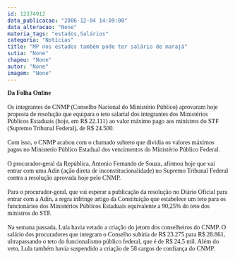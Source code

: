 ```yaml
---
id: 12374912
data_publicacao: "2006-12-04 14:09:00"
data_alteracao: "None"
materia_tags: "estados,Salários"
categoria: "Notícias"
title: "MP nos estados também pode ter salário de marajá"
sutia: "None"
chapeu: "None"
autor: "None"
imagem: "None"
---
```

<p><P><FONT face=Verdana><STRONG>Da Folha Online<BR></STRONG><BR>Os integrantes do CNMP (Conselho Nacional do Ministério Público) aprovaram hoje proposta de resolução que equipara o teto salarial dos integrantes dos Ministérios Públicos Estaduais (hoje, em R$ 22.111) ao valor máximo pago aos ministros do STF (Supremo Tribunal Federal), de R$ 24.500. <BR><BR>Com isso, o CNMP acabou com o chamado subteto que dividia os valores máximos pagos no Ministerio Público Estadual dos vencimentos do Ministério Público Federal. <BR><BR>O procurador-geral da República, Antonio Fernando de Souza, afirmou hoje que vai entrar com uma Adin (ação direta de inconstitucionalidade) no Supremo Tribunal Federal contra a resolução aprovada hoje pelo CNMP. <BR><BR>Para o procurador-geral, que vai esperar a publicação da resolução no Diário Oficial para entrar com a Adin, a regra infringe artigo da Constituição que estabelece um teto para os funcionários dos Ministérios Públicos Estaduais equivalente a 90,25% do teto dos ministros do STF.<BR><BR>Na semana passada, Lula havia vetado a criação do jetom dos conselheiros do CNMP. O salário dos procuradores que integram o Conselho subiria de R$ 23.275 para R$ 28.861, ultrapassando o teto do funcionalismo público federal, que é de R$ 24,5 mil. Além do veto, Lula também havia suspendido a criação de 58 cargos de confiança do CNMP.<BR></FONT></P> </p>
